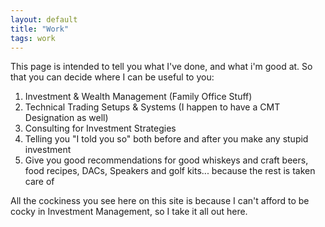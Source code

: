 ```yaml
---
layout: default
title: "Work"
tags: work
---
```



This page is intended to tell you what I've done, and what i'm good at. So that you can decide where I can be useful to you:
1. Investment & Wealth Management (Family Office Stuff)
2. Technical Trading Setups & Systems (I happen to have a CMT Designation as well)
3. Consulting for Investment Strategies
4. Telling you "I told you so" both before and after you make any stupid investment
5. Give you good recommendations for good whiskeys and craft beers, food recipes, DACs, Speakers and golf kits... because the rest is taken care of


All the cockiness you see here on this site is because I can't afford to be cocky in Investment Management, so I take it all out here.